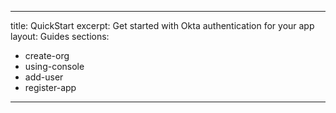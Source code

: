 ---
title: QuickStart
excerpt: Get started with Okta authentication for your app
layout: Guides
sections:
 - create-org
 - using-console
 - add-user
 - register-app
 ---

